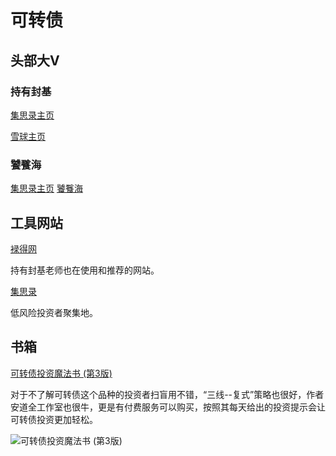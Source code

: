 # 可转债


## 头部大V

### 持有封基

[集思录主页](https://www.jisilu.cn/people/%E6%8C%81%E6%9C%89%E5%B0%81%E5%9F%BA)

[雪球主页](https://www.jisilu.cn/people/%E6%8C%81%E6%9C%89%E5%B0%81%E5%9F%BA)

### 饕餮海

[集思录主页](https://www.jisilu.cn/people/%E9%A5%95%E9%A4%AE%E6%B5%B7)
[饕餮海](https://xueqiu.com/u/1314783718?md5__1038=n4IxyD2D9D0DniCQDsWmhiDB7CGCWlCnnIieD)


## 工具网站

[䘵得网](https://lude.cc/)

持有封基老师也在使用和推荐的网站。

[集思录](https://www.jisilu.cn/)

低风险投资者聚集地。

## 书箱

[可转债投资魔法书 (第3版)](https://book.douban.com/subject/36351912/)

对于不了解可转债这个品种的投资者扫盲用不错，“三线--复式”策略也很好，作者安道全工作室也很牛，更是有付费服务可以购买，按照其每天给出的投资提示会让可转债投资更加轻松。

![可转债投资魔法书 (第3版)](https://img1.doubanio.com/view/subject/l/public/s34698928.jpg)




